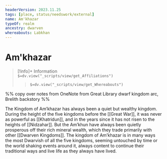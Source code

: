 ```yaml
---
headerVersion: 2023.11.25
tags: [place, status/needswork/external]
name: Am'khazar
typeOf: realm
ancestry: dwarven
whereabouts: Labkhan
---
```

# Am'khazar
>[!info]+ Information  
> `$=dv.view("_scripts/view/get_Affiliations")`  
>> `$=dv.view("_scripts/view/get_Whereabouts")`

%% copy over notes from OneNote from Great Library dwarf kingdom arc, Brelith backstory %%

The Kingdom of Am’khazar has always been a quiet but wealthy kingdom. During the height of the five kingdoms before the [[Great War]], it was never as powerful as [[Khatridun]], and in the years since it has not risen to the heights of [[Nidzahar]]. But the Am’khun have always been quietly prosperous off their rich mineral wealth, which they trade primarily with other [[Dwarven Kingdoms]]. The kingdom of Am’khazar is in many ways the most Dwarvish of all the five kingdoms, seeming untouched by time or the world shaking events around it, always content to continue their traditional ways and live life as they always have lived.